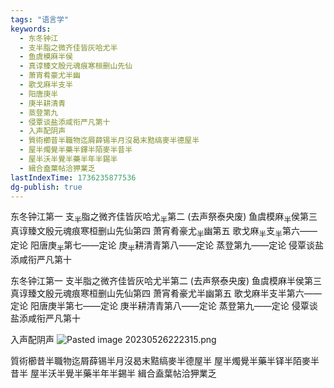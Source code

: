```yaml
---
tags: "语言学"
keywords:
  - 东冬钟江
  - 支半脂之微齐佳皆灰哈尤半
  - 鱼虞模麻半侯
  - 真谆臻文殷元魂痕寒桓删山先仙
  - 萧宵肴豪尤半幽
  - 歌戈麻半支半
  - 阳唐庚半
  - 庚半耕清青
  - 蒸登第九
  - 侵覃谈盐添咸衔严凡第十
  - 入声配阴声
  - 質術櫛昔半職物迄屑薛锡半月沒曷末黠缟麥半德屋半
  - 屋半燭覺半藥半鐸半陌麥半昔半
  - 屋半沃半覺半藥半年半錫半
  - 緝合盍葉帖洽狎業乏
lastIndexTime: 1736235877536
dg-publish: true
---
```

东冬钟江第一
支<sub>半</sub>脂之微齐佳皆灰哈尤<sub>半</sub>第二 (去声祭泰央废) 
鱼虞模麻<sub>半</sub>侯第三
真谆臻文殷元魂痕寒桓删山先仙第四
萧宵肴豪尤<sub>半</sub>幽第五
歌戈麻<sub>半</sub>支<sub>半</sub>第六——定论
阳唐庚<sub>半</sub>第七——定论
庚<sub>半</sub>耕清青第八——定论
蒸登第九——定论
侵覃谈盐添咸衔严凡第十

东冬钟江第一
支半脂之微齐佳皆灰哈尤半第二 (去声祭泰央废) 
鱼虞模麻半侯第三
真谆臻文殷元魂痕寒桓删山先仙第四
萧宵肴豪尤半幽第五
歌戈麻半支半第六——定论
阳唐庚半第七——定论
庚半耕清青第八——定论
蒸登第九——定论
侵覃谈盐添咸衔严凡第十

入声配阴声
![Pasted image 20230526222315.png](/img/user/09%20settings/Z%20attachment/Pasted%20image%2020230526222315.png)

質術櫛昔半職物迄屑薛锡半月沒曷末黠缟麥半德屋半
屋半燭覺半藥半铎半陌麥半昔半
屋半沃半覺半藥半年半錫半
緝合盍葉帖洽狎業乏